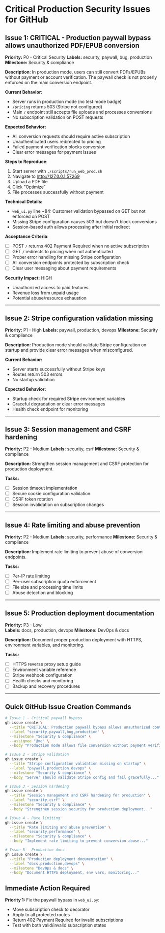 # Critical Production Security Issues for GitHub

## Issue 1: CRITICAL - Production paywall bypass allows unauthorized PDF/EPUB conversion

**Priority:** P0 - Critical Security
**Labels:** security, paywall, bug, production
**Milestone:** Security & compliance

**Description:**
In production mode, users can still convert PDFs/EPUBs without payment or account verification. The paywall check is not properly enforced on the main conversion endpoint.

**Current Behavior:**
- Server runs in production mode (no test mode badge)
- `/pricing` returns 503 (Stripe not configured)
- Main `/` endpoint still accepts file uploads and processes conversions
- No subscription validation on POST requests

**Expected Behavior:**
- All conversion requests should require active subscription
- Unauthenticated users redirected to pricing
- Failed payment verification blocks conversion
- Clear error messages for payment issues

**Steps to Reproduce:**
1. Start server with `./scripts/run_web_prod.sh`
2. Navigate to http://127.0.0.1:57269
3. Upload a PDF file
4. Click "Optimize" 
5. File processes successfully without payment

**Technical Details:**
- `web_ui.py` line ~84: Customer validation bypassed on GET but not enforced on POST
- Missing Stripe configuration causes 503 but doesn't block conversions
- Session-based auth allows processing after initial redirect

**Acceptance Criteria:**
- [ ] POST `/` returns 402 Payment Required when no active subscription
- [ ] GET `/` redirects to pricing when not authenticated
- [ ] Proper error handling for missing Stripe configuration
- [ ] All conversion endpoints protected by subscription check
- [ ] Clear user messaging about payment requirements

**Security Impact:** HIGH
- Unauthorized access to paid features
- Revenue loss from unpaid usage
- Potential abuse/resource exhaustion

---

## Issue 2: Stripe configuration validation missing

**Priority:** P1 - High
**Labels:** paywall, production, devops
**Milestone:** Security & compliance

**Description:**
Production mode should validate Stripe configuration on startup and provide clear error messages when misconfigured.

**Current Behavior:**
- Server starts successfully without Stripe keys
- Routes return 503 errors
- No startup validation

**Expected Behavior:**
- Startup check for required Stripe environment variables
- Graceful degradation or clear error messages
- Health check endpoint for monitoring

---

## Issue 3: Session management and CSRF hardening

**Priority:** P2 - Medium
**Labels:** security, csrf
**Milestone:** Security & compliance  

**Description:**
Strengthen session management and CSRF protection for production deployment.

**Tasks:**
- [ ] Session timeout implementation
- [ ] Secure cookie configuration validation
- [ ] CSRF token rotation
- [ ] Session invalidation on subscription changes

---

## Issue 4: Rate limiting and abuse prevention

**Priority:** P2 - Medium
**Labels:** security, performance
**Milestone:** Security & compliance

**Description:**
Implement rate limiting to prevent abuse of conversion endpoints.

**Tasks:**
- [ ] Per-IP rate limiting
- [ ] Per-user subscription quota enforcement
- [ ] File size and processing time limits
- [ ] Abuse detection and blocking

---

## Issue 5: Production deployment documentation

**Priority:** P3 - Low  
**Labels:** docs, production, devops
**Milestone:** DevOps & docs

**Description:**
Document proper production deployment with HTTPS, environment variables, and monitoring.

**Tasks:**
- [ ] HTTPS reverse proxy setup guide
- [ ] Environment variable reference
- [ ] Stripe webhook configuration
- [ ] Health checks and monitoring
- [ ] Backup and recovery procedures

---

## Quick GitHub Issue Creation Commands

```bash
# Issue 1 - Critical paywall bypass
gh issue create \
  --title "CRITICAL: Production paywall bypass allows unauthorized conversions" \
  --label "security,paywall,bug,production" \
  --milestone "Security & compliance" \
  --assignee "@me" \
  --body "Production mode allows file conversion without payment verification..."

# Issue 2 - Stripe validation  
gh issue create \
  --title "Stripe configuration validation missing on startup" \
  --label "paywall,production,devops" \
  --milestone "Security & compliance" \
  --body "Server should validate Stripe config and fail gracefully..."

# Issue 3 - Session hardening
gh issue create \
  --title "Session management and CSRF hardening for production" \
  --label "security,csrf" \
  --milestone "Security & compliance" \
  --body "Strengthen session security for production deployment..."

# Issue 4 - Rate limiting
gh issue create \
  --title "Rate limiting and abuse prevention" \
  --label "security,performance" \
  --milestone "Security & compliance" \
  --body "Implement rate limiting to prevent conversion abuse..."

# Issue 5 - Production docs
gh issue create \
  --title "Production deployment documentation" \
  --label "docs,production,devops" \
  --milestone "DevOps & docs" \
  --body "Document HTTPS deployment, env vars, monitoring..."
```

## Immediate Action Required

**Priority 1:** Fix the paywall bypass in `web_ui.py`:
- Move subscription check to decorator
- Apply to all protected routes  
- Return 402 Payment Required for invalid subscriptions
- Test with both valid/invalid subscription states
